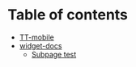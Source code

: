 # Table of contents

* [TT-mobile](README.md)
* [widget-docs](widget-docs/README.md)
  * [Subpage test](widget-docs/subpage-test.md)
